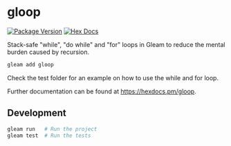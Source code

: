 # gloop

[![Package Version](https://img.shields.io/hexpm/v/gloop)](https://hex.pm/packages/gloop)
[![Hex Docs](https://img.shields.io/badge/hex-docs-ffaff3)](https://hexdocs.pm/gloop/)

Stack-safe "while", "do while" and "for" loops in Gleam to reduce the mental burden caused by recursion.

```sh
gleam add gloop
```
Check the test folder for an example on how to use the while and for loop.

Further documentation can be found at <https://hexdocs.pm/gloop>.

## Development

```sh
gleam run   # Run the project
gleam test  # Run the tests
```
